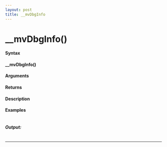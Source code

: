 ```yaml
---
layout: post
title: __mvDbgInfo
---
```


# __mvDbgInfo()


#### Syntax

#### __mvDbgInfo()

#### Arguments

#### Returns

#### Description

#### Examples

```

```

##### Output:

```

```

---